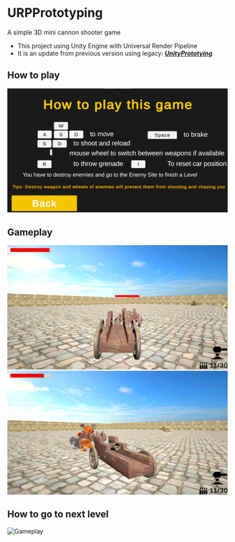 # URPPrototyping
A simple 3D mini cannon shooter game
- This project using Unity Engine with Universal Render Pipeline
- It is an update from previous version using legacy: [***UnityPrototying***](https://github.com/PhamTDuc/UnityPrototying)
## How to play
![How to play this game](Images/Gameplay_00.png)
## Gameplay
![Gameplay](Images/Gameplay_01.png)
![Gameplay](Images/Gameplay_02.png)
## How to go to next level
![Gameplay](Images/Gameplay_03.png)
